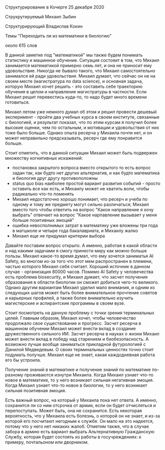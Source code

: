 Структурирование в Кочерге 25 декабря 2020

Струкрутируемый Михаил Зыбин

Структурирующий Владислав Кокин

Темы "Переходить ли из математики в биологию"

около 615 слов

В данной заметке под "математикой" мы также будем понимать статистику и машинное обучение. Ситуация состояит в том, что Михаил занимается математикой примерно семь лет, и она не приносит ему удовольствие. Никогда не бывало такого, что Михаил самостоятельно занимался ей ради удовольствия. Михаил думает, что сейчас он не на своем месте (магистратура по data science), и основная задача, которую Михаил хочет решить - это составить себе траекторию обучения в целом и направление магистратуры в частности. Если Михаил решит перевестись куда-то, то надо будет много времени готовиться.

Михаил летом уже немного думал об этом и решил провести дешевый эксперимент - пройти два учебных курса в своем институте, связанные с биологией, и результат показал, что по этим курсам я получил более высокие оценки, чем по остальным, и мотивации и удовольствия от них тоже было больше. Однако опыта ресерча у Михаила почти нет, и он может неправильно предсказывать, ресерч где ему понравится больше.

Стоит отметить, что в данной ситуации Михаил может быть подвержен множеству когнитивных искажений:
- постановка закрытого вопроса вместо открытого
	то есть вопрос задан так, как будто нет других альтернатив, и как будто математика и биология друг другу противоположны
- status quo bias
	наиболее простой вариант развития событий - просто оставить все как есть, и Михаилу может не хватить воли, чтобы радикально что-то поменять
- Михаил недостаточно хорошо понимает, что ресерч и учеба по одному и тому же предмету могут сильно различаться; Михаил вместо того чтобы ответить на вопрос "Какое направление я хочу выбрать" отвечает на вопрос "Какое нарпавление вызывает у меня больше позитивных эмоций"
- ошибка невосполнимых затрат
	в математику уже вложены три года в матшколе и четыре года бакалавриата, и Михаилу жалко
- Михаил еще не придумал критерии выбора

Давайте поставим вопрос открыто. А именно, работая в какой области и над какими задачами я смогу принести миру как можно больше пользы. Михаил какое-то время думал, что ему хочется заниматья AI Safety, во многом из-за того что этот мем распространен в племени, частью которого Михаил себя считает. Хороший источник в данном случае - организация 80000 часов. Помимо AI Safety у человечества есть проблема biosecurity, и Михаил думает, что засчет получения образования в области биологии он сможет добиться чего-то великого. Однако другим вариантам Михаил уделил мало внимания, и одним из следующих шагов может быть более внимательное прочтение советов и карьерных профилей, а также более внимательно изучить магистерские и аспирантские программы в своем вузе.

Стоит посмотреть на данную проблему с точки зрения терминальных целей. Главным образом, Михаил хочет, чтобы человечество продолжало свое существование и прогресс. Засчет ресерча в машинном обучении Михаил может внести вклад в создание дружественного сильного ИИ. Засчет ресерча в науках о жизни Михаил может внести вклад в победу над старением и биобезопасность. А возможно лучше вообще заниматься прикладной футурологией с Данилой Медведевым. О своих терминальных ценностях точно стоит подумать получше. Михаил еще не знает, какая каждодневная работа его бы устроила.

Получение знаний в математике и получение знаний по математике по-разному проживаются изнутри Михаила. Когда Михаил узнает что-то новое в математике, то у него возникает сильная негативная эмоция. Когда Михаил узнает что-то новое в биологии, то у него возникает сильная позитивная эмоция. 


Есть важный вопрос, на который у Михаила пока нет ответа. А именно, сохранится ли со ним отсрочка от армии, если он будет отчисляться и перепоступать. Может быть, она не сохранится. Есть некоторая вероятность, что у Михаила есть болезнь, о которой он не знает, и из-за которой его посчитают негодным к службе. Он мало на это надеется, потому что у него нет никаких жалоб. Отметим также, что в случае забора в армию есть вариант выбрать Альтернативную Гражданскую Службу, которая будет состоять из работы в госучреждениях: к примеру, почтальоном или дворником.